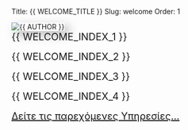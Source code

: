 Title: {{ WELCOME_TITLE }}
Slug: welcome
Order: 1


<div class="flex-container">
    <div class="flex-item">
        <img src="{{ SITEURL }}/images/me.png" alt="{{ AUTHOR }}" style="box-shadow: 8px 8px 20px rgba(0, 0, 0, 0.3), -8px -8px 20px rgba(255, 255, 255, 0.5);"/>
    </div>
    <div class="flex-item">
        <p style="font-size: calc(0.95rem + 0.5vw);margin: 0 0 1rem">{{ WELCOME_INDEX_1 }}</p>
        <p style="font-size: calc(0.95rem + 0.5vw);margin: 0 0 1rem">{{ WELCOME_INDEX_2 }}</p>
        <p style="font-size: calc(0.95rem + 0.5vw);margin: 0 0 1rem">{{ WELCOME_INDEX_3 }}</p>
        <p style="font-size: calc(0.95rem + 0.5vw);margin: 0 0 1rem">{{ WELCOME_INDEX_4 }}</p>
        <p style="font-size: calc(0.95rem + 0.5vw);margin: 0 0 1rem"><a href="{{ SITEURL }}/services/services.html">Δείτε τις παρεχόμενες Υπηρεσίες...</a></p>
    </div>    
</div>




 



